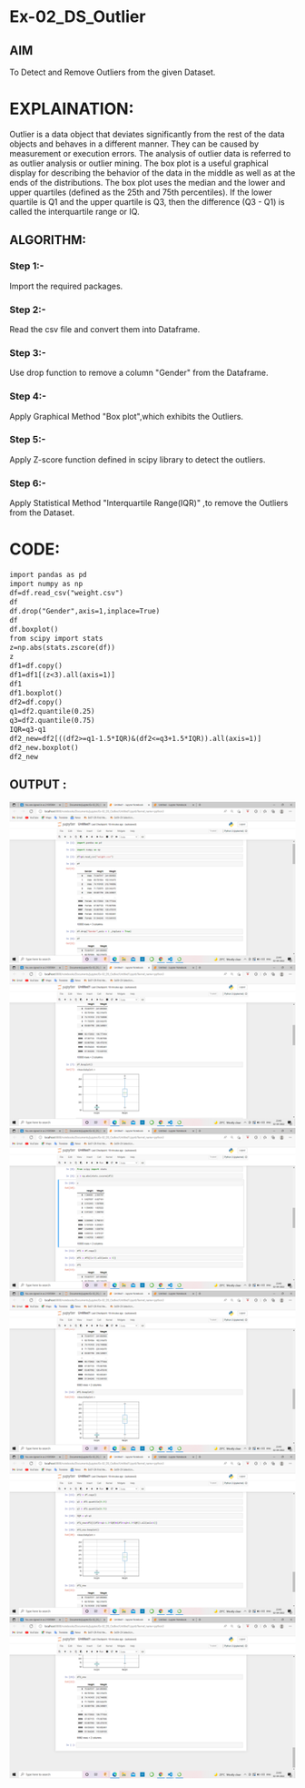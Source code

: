 # Ex-02_DS_Outlier

## AIM

To Detect and Remove Outliers from the given Dataset.

# EXPLAINATION:

Outlier is a data object that deviates significantly from the rest of the data objects and behaves in a different manner. They can be caused by measurement or execution errors. The analysis of outlier data is referred to as outlier analysis or outlier mining. The box plot is a useful graphical display for describing the behavior of the data in the middle as well as at the ends of the distributions. The box plot uses the median and the lower and upper quartiles (defined as the 25th and 75th percentiles). If the lower quartile is Q1 and the upper quartile is Q3, then the difference (Q3 - Q1) is called the interquartile range or IQ.

## ALGORITHM:

### Step 1:-

Import the required packages.

### Step 2:-

Read the csv file and convert them into Dataframe.

### Step 3:-

Use drop function to remove a column "Gender" from the Dataframe.

### Step 4:-

Apply Graphical Method "Box plot",which exhibits the Outliers.

### Step 5:-

Apply Z-score function defined in scipy library to detect the outliers.

### Step 6:-

Apply Statistical Method "Interquartile Range(IQR)" ,to remove the Outliers from the Dataset.

# CODE:

~~~
import pandas as pd 
import numpy as np
df=df.read_csv("weight.csv")
df
df.drop("Gender",axis=1,inplace=True)
df
df.boxplot()
from scipy import stats
z=np.abs(stats.zscore(df))
z
df1=df.copy()
df1=df1[(z<3).all(axis=1)]
df1
df1.boxplot()
df2=df.copy()
q1=df2.quantile(0.25)
q3=df2.quantile(0.75)
IQR=q3-q1
df2_new=df2[((df2>=q1-1.5*IQR)&(df2<=q3+1.5*IQR)).all(axis=1)]
df2_new.boxplot()
df2_new
~~~

## OUTPUT :

![output](.//W1.png)
![output](.//W2.png)
![output](.//W3.png)
![output](.//W4.png)
![output](.//W5.png)
![output](.//W6.png)

